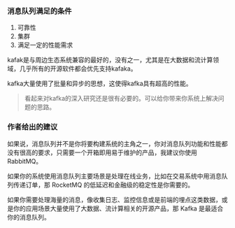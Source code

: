 
### 消息队列满足的条件

1. 可靠性
2. 集群
3. 满足一定的性能需求

kafak是与周边生态系统兼容的最好的，没有之一，尤其是在大数据和流计算领域，几乎所有的开源软件都会优先支持kafaka。

kafka大量使用了批量和异步的思想，这使得kafka具有超高的性能。
> 看起来对kafka的深入研究还是很有必要的。可以给你带来你系统上解决问题的思路。

### 作者给出的建议 

如果说，消息队列并不是你将要构建系统的主角之一，你对消息队列功能和性能都没有很高的要求，只需要一个开箱即用易于维护的产品，我建议你使用 RabbitMQ。

如果你的系统使用消息队列主要场景是处理在线业务，比如在交易系统中用消息队列传递订单，那 RocketMQ 的低延迟和金融级的稳定性是你需要的。

如果你需要处理海量的消息，像收集日志、监控信息或是前端的埋点这类数据，或是你的应用场景大量使用了大数据、流计算相关的开源产品，那 Kafka 是最适合你的消息队列。
